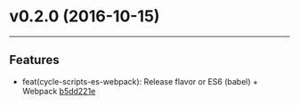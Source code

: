 # v0.2.0 (2016-10-15)
---


## Features

- feat(cycle-scripts-es-webpack): Release flavor or ES6 (babel) + Webpack [b5dd221e](https://github.com/nickbalestra/cycle-scripts-es-webpack/commits/b5dd221e73a955818fb1d50ca96a06079a40dbf3)




